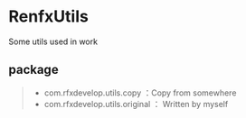 # RenfxUtils
Some utils used in work

## package 
> * com.rfxdevelop.utils.copy ：Copy from somewhere
> * com.rfxdevelop.utils.original ：  Written by myself
